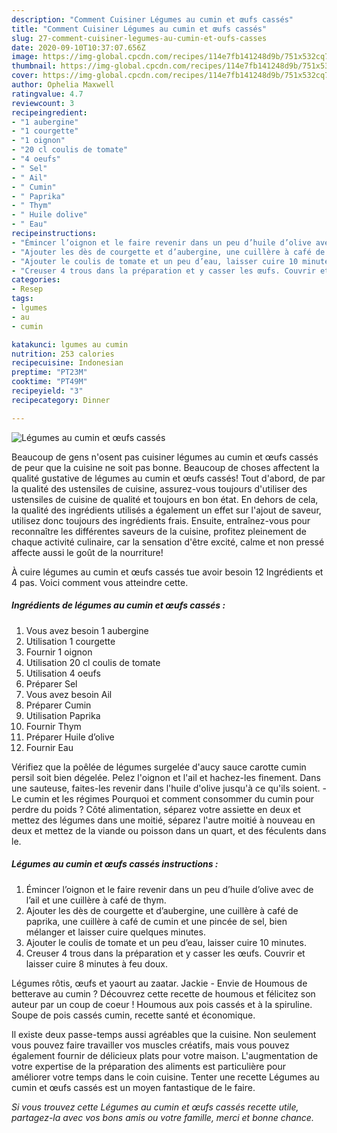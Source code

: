 ```yaml
---
description: "Comment Cuisiner Légumes au cumin et œufs cassés"
title: "Comment Cuisiner Légumes au cumin et œufs cassés"
slug: 27-comment-cuisiner-legumes-au-cumin-et-oufs-casses
date: 2020-09-10T10:37:07.656Z
image: https://img-global.cpcdn.com/recipes/114e7fb141248d9b/751x532cq70/legumes-au-cumin-et-oeufs-casses-photo-principale-de-la-recette.jpg
thumbnail: https://img-global.cpcdn.com/recipes/114e7fb141248d9b/751x532cq70/legumes-au-cumin-et-oeufs-casses-photo-principale-de-la-recette.jpg
cover: https://img-global.cpcdn.com/recipes/114e7fb141248d9b/751x532cq70/legumes-au-cumin-et-oeufs-casses-photo-principale-de-la-recette.jpg
author: Ophelia Maxwell
ratingvalue: 4.7
reviewcount: 3
recipeingredient:
- "1 aubergine"
- "1 courgette"
- "1 oignon"
- "20 cl coulis de tomate"
- "4 oeufs"
- " Sel"
- " Ail"
- " Cumin"
- " Paprika"
- " Thym"
- " Huile dolive"
- " Eau"
recipeinstructions:
- "Émincer l’oignon et le faire revenir dans un peu d’huile d’olive avec de l’ail et une cuillère à café de thym."
- "Ajouter les dès de courgette et d’aubergine, une cuillère à café de paprika, une cuillère à café de cumin et une pincée de sel, bien mélanger et laisser cuire quelques minutes."
- "Ajouter le coulis de tomate et un peu d’eau, laisser cuire 10 minutes."
- "Creuser 4 trous dans la préparation et y casser les œufs. Couvrir et laisser cuire 8 minutes à feu doux."
categories:
- Resep
tags:
- lgumes
- au
- cumin

katakunci: lgumes au cumin 
nutrition: 253 calories
recipecuisine: Indonesian
preptime: "PT23M"
cooktime: "PT49M"
recipeyield: "3"
recipecategory: Dinner

---
```



![Légumes au cumin et œufs cassés](https://img-global.cpcdn.com/recipes/114e7fb141248d9b/751x532cq70/legumes-au-cumin-et-oeufs-casses-photo-principale-de-la-recette.jpg)

Beaucoup de gens n'osent pas cuisiner légumes au cumin et œufs cassés de peur que la cuisine ne soit pas bonne. Beaucoup de choses affectent la qualité gustative de légumes au cumin et œufs cassés! Tout d'abord, de par la qualité des ustensiles de cuisine, assurez-vous toujours d'utiliser des ustensiles de cuisine de qualité et toujours en bon état. En dehors de cela, la qualité des ingrédients utilisés a également un effet sur l'ajout de saveur, utilisez donc toujours des ingrédients frais. Ensuite, entraînez-vous pour reconnaître les différentes saveurs de la cuisine, profitez pleinement de chaque activité culinaire, car la sensation d'être excité, calme et non pressé affecte aussi le goût de la nourriture!

<!--inarticleads1-->

À cuire légumes au cumin et œufs cassés tue avoir besoin 12 Ingrédients et 4 pas. Voici comment vous atteindre cette.

##### Ingrédients de légumes au cumin et œufs cassés :

1. Vous avez besoin 1 aubergine
1. Utilisation 1 courgette
1. Fournir 1 oignon
1. Utilisation 20 cl coulis de tomate
1. Utilisation 4 oeufs
1. Préparer  Sel
1. Vous avez besoin  Ail
1. Préparer  Cumin
1. Utilisation  Paprika
1. Fournir  Thym
1. Préparer  Huile d’olive
1. Fournir  Eau


Vérifiez que la poêlée de légumes surgelée d&#39;aucy sauce carotte cumin persil soit bien dégelée. Pelez l&#39;oignon et l&#39;ail et hachez-les finement. Dans une sauteuse, faites-les revenir dans l&#39;huile d&#39;olive jusqu&#39;à ce qu&#39;ils soient. - Le cumin et les régimes Pourquoi et comment consommer du cumin pour perdre du poids ? Côté alimentation, séparez votre assiette en deux et mettez des légumes dans une moitié, séparez l&#39;autre moitié à nouveau en deux et mettez de la viande ou poisson dans un quart, et des féculents dans le. 

<!--inarticleads2-->

##### Légumes au cumin et œufs cassés instructions :

1. Émincer l’oignon et le faire revenir dans un peu d’huile d’olive avec de l’ail et une cuillère à café de thym.
1. Ajouter les dès de courgette et d’aubergine, une cuillère à café de paprika, une cuillère à café de cumin et une pincée de sel, bien mélanger et laisser cuire quelques minutes.
1. Ajouter le coulis de tomate et un peu d’eau, laisser cuire 10 minutes.
1. Creuser 4 trous dans la préparation et y casser les œufs. Couvrir et laisser cuire 8 minutes à feu doux.


Légumes rôtis, œufs et yaourt au zaatar. Jackie - Envie de Houmous de betterave au cumin ? Découvrez cette recette de houmous et félicitez son auteur par un coup de coeur ! Houmous aux pois cassés et à la spiruline. Soupe de pois cassés cumin, recette santé et économique. 

<!--inarticleads1-->

<p>
Il existe deux passe-temps aussi agréables que la cuisine. Non seulement vous pouvez faire travailler vos muscles créatifs, mais vous pouvez également fournir de délicieux plats pour votre maison. L'augmentation de votre expertise de la préparation des aliments est particulière pour améliorer votre temps dans le coin cuisine. Tenter une recette Légumes au cumin et œufs cassés est un moyen fantastique de le faire.
</p>

<p>
<i>Si vous trouvez cette Légumes au cumin et œufs cassés recette utile, partagez-la avec vos bons amis ou votre famille, merci et bonne chance.</i>
</p>
